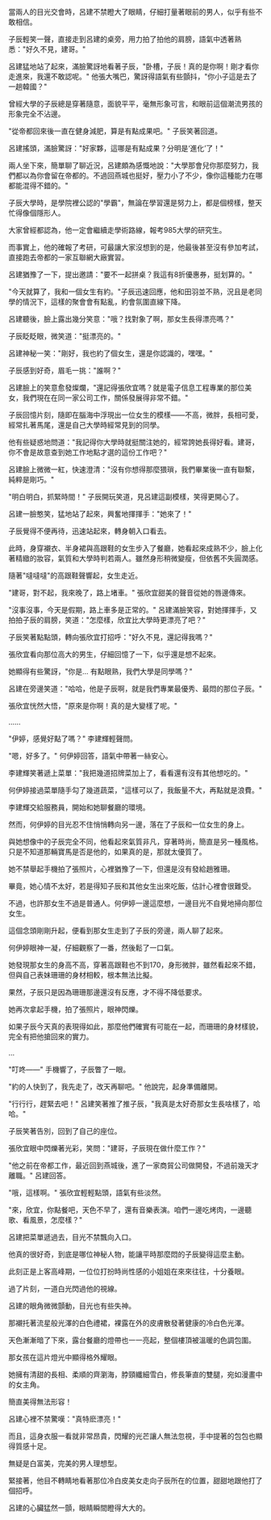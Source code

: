 當兩人的目光交會時，呂建不禁瞪大了眼睛，仔細打量著眼前的男人，似乎有些不敢相信。

子辰輕笑一聲，直接走到呂建的桌旁，用力拍了拍他的肩膀，語氣中透著熟悉："好久不見，建哥。"

呂建猛地站了起來，滿臉驚訝地看著子辰，"卧槽，子辰！真的是你啊！剛才看你走進來，我還不敢認呢。" 他張大嘴巴，驚訝得語氣有些顫抖，"你小子這是去了一趟韓國？"

曾經大學的子辰總是穿著隨意，面貌平平，毫無形象可言，和眼前這個潮流男孩的形象完全不沾邊。

"從帝都回來後一直在健身減肥，算是有點成果吧。" 子辰笑著回道。

呂建搖頭，滿臉驚訝："好家夥，這哪是有點成果？分明是‘進化’了！"

兩人坐下來，簡單聊了聊近況，呂建頗為感慨地說："大學那會兒你那麼努力，我們都以為你會留在帝都的。不過回燕城也挺好，壓力小了不少，像你這種能力在哪都能混得不錯的。"

子辰大學時，是學院裡公認的"學霸"，無論在學習還是努力上，都是個榜樣，整天忙得像個隱形人。

大家曾經都認為，他一定會繼續走學術路線，報考985大學的研究生。

而事實上，他的確報了考研，可最讓大家沒想到的是，他最後甚至沒有參加考試，直接跑去帝都的一家互聯網大廠實習。

呂建猶豫了一下，提出邀請："要不一起拼桌？我這有8折優惠券，挺划算的。"

"今天就算了，我和一個女生有約。"子辰迅速回應，他和田羽並不熟，況且是老同學的情況下，這樣的聚會會有點亂，約會氛圍直線下降。

呂建聽後，臉上露出幾分笑意："哦？找對象了啊，那女生長得漂亮嗎？"

子辰眨眨眼，微笑道："挺漂亮的。"

呂建神秘一笑："剛好，我也約了個女生，還是你認識的，嘿嘿。"

子辰感到好奇，眉毛一挑："誰啊？"

呂建臉上的笑意愈發燦爛，"還記得張欣宜嗎？就是電子信息工程專業的那位美女，我們現在在同一家公司工作，關係發展得非常不錯。"

子辰回憶片刻，隨即在腦海中浮現出一位女生的模樣——不高，微胖，長相可愛，經常扎著馬尾，還是自己大學時經常見到的同學。

他有些疑惑地問道："我記得你大學時就挺關注她的，經常誇她長得好看。建哥，你不會是故意查到她工作地點才選的這份工作吧？"

呂建臉上微微一紅，快速澄清："沒有你想得那麼猥瑣，我們畢業後一直有聯繫，純粹是剛巧。"

"明白明白，抓緊時間！" 子辰開玩笑道，見呂建這副模樣，笑得更開心了。

呂建一臉憨笑，猛地站了起來，興奮地揮揮手："她來了！"

子辰覺得不便再待，迅速站起來，轉身朝入口看去。

此時，身穿襯衣、半身裙與高跟鞋的女生步入了餐廳，她看起來成熟不少，臉上化著精緻的妝容，氣質和大學時判若兩人。雖然身形稍微變瘦，但依舊不失圓潤感。

隨著"噠噠噠"的高跟鞋聲響起，女生走近。

"建哥，對不起，我來晚了，路上堵車。" 張欣宜甜美的聲音從她的唇邊傳來。

"沒事沒事，今天是假期，路上車多是正常的。" 呂建滿臉笑容，對她揮揮手，又拍拍子辰的肩膀，笑道："怎麼樣，欣宜比大學時更漂亮了吧？"

子辰笑著點點頭，轉向張欣宜打招呼："好久不見，還記得我嗎？"

張欣宜看向那位高大的男生，仔細回憶了一下，似乎還是想不起來。

她顯得有些驚訝，"你是... 有點眼熟，我們大學是同學嗎？"

呂建在旁邊笑道："哈哈，他是子辰啊，就是我們專業最優秀、最悶的那位子辰。"

張欣宜恍然大悟，"原來是你啊！真的是大變樣了呢。"

…… 

"伊婷，感覺好點了嗎？" 李建輝輕聲問。

"嗯，好多了。" 何伊婷回答，語氣中帶著一絲安心。

李建輝笑著遞上菜單："我把幾道招牌菜加上了，看看還有沒有其他想吃的。"

何伊婷接過菜單隨手勾了幾道蔬菜，"這樣可以了，我飯量不大，再點就是浪費。"

李建輝交給服務員，開始和她聊餐廳的環境。

然而，何伊婷的目光忍不住悄悄轉向另一邊，落在了子辰和一位女生的身上。

與她想像中的子辰完全不同，他看起來氣質非凡，穿著時尚，簡直是另一種風格。只是不知道那輛寶馬是否是他的，如果真的是，那就太優質了。

她不禁舉起手機拍了張照片，心裡猶豫了一下，但還是沒有發給趙雅珊。

畢竟，她心情不太好，若是得知子辰和其他女生出來吃飯，估計心裡會很難受。

不過，也許那女生不過是普通人。何伊婷一邊這麼想，一邊目光不自覺地掃向那位女生。

這個念頭剛剛升起，便看到那女生走到了子辰的旁邊，兩人聊了起來。

何伊婷眼神一凝，仔細觀察了一番，然後鬆了一口氣。

她發現那女生的身高不高，穿著高跟鞋也不到170，身形微胖，雖然看起來不錯，但與自己表妹珊珊的身材相較，根本無法比擬。

果然，子辰只是因為珊珊那邊還沒有反應，才不得不降低要求。

她再次拿起手機，拍了張照片，眼神閃爍。

如果子辰今天真的表現得如此，那麼他們確實有可能在一起，而珊珊的身材樣貌，完全有把他搶回來的實力。

...

"叮咚——" 手機響了，子辰瞥了一眼。

"約的人快到了，我先走了，改天再聊吧。" 他說完，起身準備離開。

"行行行，趕緊去吧！" 呂建笑著推了推子辰，"我真是太好奇那女生長啥樣了，哈哈。"

子辰笑著告別，回到了自己的座位。

張欣宜眼中閃爍著光彩，笑問："建哥，子辰現在做什麼工作？"

"他之前在帝都工作，最近回到燕城後，進了一家商貿公司做開發，不過前幾天才離職。" 呂建回答。

"哦，這樣啊。" 張欣宜輕輕點頭，語氣有些淡然。

"來，欣宜，你點餐吧，天色不早了，還有音樂表演。咱們一邊吃烤肉，一邊聽歌、看風景，怎麼樣？"

呂建把菜單遞過去，目光不禁飄向入口。

他真的很好奇，到底是哪位神秘人物，能讓平時那麼悶的子辰變得這麼主動。

此刻正是上客高峰期，一位位打扮時尚性感的小姐姐在來來往往，十分養眼。

過了片刻，一道白光閃過他的視線。

呂建的眼角微微顫動，目光也有些失神。

那襯托著流星般光澤的白色禮裙，裸露在外的皮膚散發著健康的冷白色光澤。

天色漸漸暗了下來，露台餐廳的燈帶也一一亮起，整個樓頂被溫暖的色調包圍。

那女孩在這片燈光中顯得格外耀眼。

她擁有清甜的長相、柔順的齊瀏海，脖頸纖細雪白，修長筆直的雙腿，宛如漫畫中的女主角。

簡直美得無法形容！

呂建心裡不禁驚嘆："真特麽漂亮！"

而且，這身衣服一看就非常昂貴，閃耀的光芒讓人無法忽視，手中提著的包包也顯得質感十足。

無疑是白富美，完美的男人理想型。

緊接著，他目不轉睛地看著那位冷白皮美女走向子辰所在的位置，甜甜地跟他打了個招呼。

呂建的心臟猛然一顫，眼睛瞬間瞪得大大的。